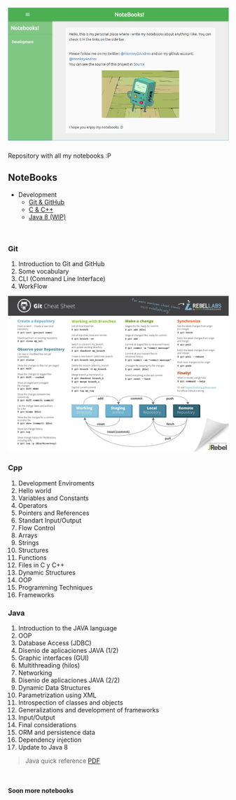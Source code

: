 # ![MyNoteBooks](media/Notebooks.PNG)

Repository with all my notebooks :P



## NoteBooks

* Development
  * [Git & GitHub](#git)
  * [C & C++](#cpp)
  * [Java 8 (WIP)](#java)

<br>

### Git

1. Introduction to Git and GitHub
2. Some vocabulary
3. CLI (Command Line Interface)
4. WorkFlow

![Git Cheat Sheet](cheat-sheets/Git.jpg)

### Cpp

1. Development Enviroments 
2. Hello world
3. Variables and Constants 
4. Operators
5. Pointers and References
6. Standart Input/Output
7. Flow Control
8. Arrays 
9. Strings
10. Structures
11. Functions
12. Files in C y C++ 
13. Dynamic Structures 
14. OOP
15. Programming Techniques
16. Frameworks 

### Java

1. Introduction to the JAVA language
2. OOP
3. Database Access (JDBC)
4. Disenio de aplicaciones JAVA (1/2)
5. Graphic interfaces (GUI)
6. Multithreading (hilos)
7. Networking
8. Disenio de aplicaciones JAVA (2/2)
9. Dynamic Data Structures
10. Parametrization using XML
11. Introspection of classes and objects
12. Generalizations and development of frameworks
13. Input/Output
14. Final considerations
15. ORM and persistence data
16. Dependency injection
17. Update to Java 8

> Java quick reference [PDF](http://overapi.com/static/cs/java_quickref.pdf)

<br>

#### Soon more notebooks